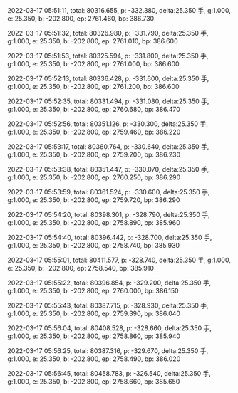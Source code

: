 2022-03-17 05:51:11, total: 80316.655, p: -332.380, delta:25.350 手, g:1.000, e: 25.350, b: -202.800, ep: 2761.460, bp: 386.730

2022-03-17 05:51:32, total: 80326.980, p: -331.790, delta:25.350 手, g:1.000, e: 25.350, b: -202.800, ep: 2761.010, bp: 386.600

2022-03-17 05:51:53, total: 80325.594, p: -331.800, delta:25.350 手, g:1.000, e: 25.350, b: -202.800, ep: 2761.000, bp: 386.600

2022-03-17 05:52:13, total: 80336.428, p: -331.600, delta:25.350 手, g:1.000, e: 25.350, b: -202.800, ep: 2761.200, bp: 386.600

2022-03-17 05:52:35, total: 80331.494, p: -331.080, delta:25.350 手, g:1.000, e: 25.350, b: -202.800, ep: 2760.680, bp: 386.470

2022-03-17 05:52:56, total: 80351.126, p: -330.300, delta:25.350 手, g:1.000, e: 25.350, b: -202.800, ep: 2759.460, bp: 386.220

2022-03-17 05:53:17, total: 80360.764, p: -330.640, delta:25.350 手, g:1.000, e: 25.350, b: -202.800, ep: 2759.200, bp: 386.230

2022-03-17 05:53:38, total: 80351.447, p: -330.070, delta:25.350 手, g:1.000, e: 25.350, b: -202.800, ep: 2760.250, bp: 386.290

2022-03-17 05:53:59, total: 80361.524, p: -330.600, delta:25.350 手, g:1.000, e: 25.350, b: -202.800, ep: 2759.720, bp: 386.290

2022-03-17 05:54:20, total: 80398.301, p: -328.790, delta:25.350 手, g:1.000, e: 25.350, b: -202.800, ep: 2758.890, bp: 385.960

2022-03-17 05:54:40, total: 80396.442, p: -328.700, delta:25.350 手, g:1.000, e: 25.350, b: -202.800, ep: 2758.740, bp: 385.930

2022-03-17 05:55:01, total: 80411.577, p: -328.740, delta:25.350 手, g:1.000, e: 25.350, b: -202.800, ep: 2758.540, bp: 385.910

2022-03-17 05:55:22, total: 80396.854, p: -329.200, delta:25.350 手, g:1.000, e: 25.350, b: -202.800, ep: 2760.000, bp: 386.150

2022-03-17 05:55:43, total: 80387.715, p: -328.930, delta:25.350 手, g:1.000, e: 25.350, b: -202.800, ep: 2759.390, bp: 386.040

2022-03-17 05:56:04, total: 80408.528, p: -328.660, delta:25.350 手, g:1.000, e: 25.350, b: -202.800, ep: 2758.860, bp: 385.940

2022-03-17 05:56:25, total: 80387.316, p: -329.670, delta:25.350 手, g:1.000, e: 25.350, b: -202.800, ep: 2758.490, bp: 386.020

2022-03-17 05:56:45, total: 80458.783, p: -326.540, delta:25.350 手, g:1.000, e: 25.350, b: -202.800, ep: 2758.660, bp: 385.650